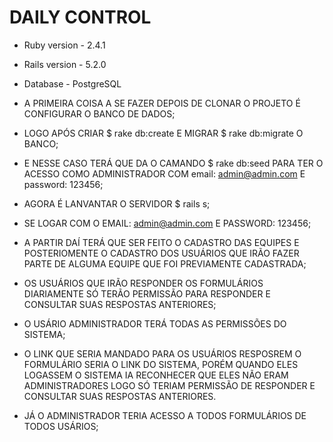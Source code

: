 # DAILY CONTROL


* Ruby version - 2.4.1

* Rails version - 5.2.0

* Database - PostgreSQL

* A PRIMEIRA COISA A SE FAZER DEPOIS DE CLONAR O PROJETO É CONFIGURAR O BANCO DE DADOS;

* LOGO APÓS CRIAR $ rake db:create E MIGRAR $ rake db:migrate O BANCO;

* E NESSE CASO TERÁ QUE DA O CAMANDO $ rake db:seed PARA TER O ACESSO COMO ADMINISTRADOR COM email: admin@admin.com E password: 123456;

* AGORA É LANVANTAR O SERVIDOR $ rails s;

* SE LOGAR COM O EMAIL: admin@admin.com E PASSWORD: 123456;

* A PARTIR DAÍ TERÁ QUE SER FEITO O CADASTRO DAS EQUIPES E POSTERIOMENTE O CADASTRO DOS USUÁRIOS QUE IRÃO FAZER PARTE DE ALGUMA EQUIPE QUE FOI PREVIAMENTE CADASTRADA;

* OS USUÁRIOS QUE IRÃO RESPONDER OS FORMULÁRIOS DIARIAMENTE SÓ TERÃO PERMISSÃO PARA RESPONDER E CONSULTAR SUAS RESPOSTAS ANTERIORES;

* O USÁRIO ADMINISTRADOR TERÁ TODAS AS PERMISSÕES DO SISTEMA;

* O LINK QUE SERIA MANDADO PARA OS USUÁRIOS RESPOSREM O FORMULÁRIO SERIA O LINK DO SISTEMA, PORÉM QUANDO ELES LOGASSEM O SISTEMA IA RECONHECER QUE ELES NÃO ERAM ADMINISTRADORES LOGO SÓ TERIAM PERMISSÃO DE RESPONDER E CONSULTAR SUAS RESPOSTAS ANTERIORES.

* JÁ O ADMINISTRADOR TERIA ACESSO A TODOS FORMULÁRIOS DE TODOS USÁRIOS;






